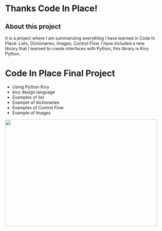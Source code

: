 # Thanks Code In Place!


## About this project
It is a project where I am summarizing everything I have learned in Code In Place: Lists, Dictionaries, Images, Control Flow.
I have included a new library that I learned to create interfaces with Python, this library is Kivy Python. 


# Code In Place Final Project

* Using Python Kivy 
* kivy design language
* Examples of list
* Example of dictionaries
* Examples of Control Flow
* Example of Images


<p align="uu.png">
  <img width="500" height="350" src="img/k8s.png">
</p>
